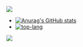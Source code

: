 <img src="https://capsule-render.vercel.app/api?type=waving&color=BDBDC8&height=150&section=header" />

<div align="left">
  <ul>
    <li>
      <a href="https://github.com/anuraghazra/github-readme-stats">
        <img src="https://github-readme-stats.vercel.app/api?username=morakcook&show_icons=true&theme=transparent" alt="Anurag's GitHub stats" />
      </a>
    </li>
    <li>
      <a href="https://github.com/anuraghazra/github-readme-stats">
        <img src="https://github-readme-stats.vercel.app/api/top-langs?username=morakcook" alt="top-lang" />
      </a>
    </li>
  </ul>
</div>
<img src="https://capsule-render.vercel.app/api?type=waving&color=BDBDC8&height=150&section=footer" />

